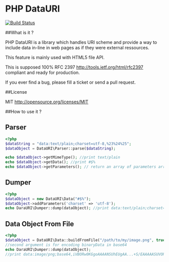 PHP DataURI
============

[![Build Status](https://secure.travis-ci.org/alchemy-fr/PHP-dataURI.png?branch=master)](http://travis-ci.org/alchemy-fr/PHP-dataURI)

##What is it ?

PHP DataURI is  a library which handles URI scheme and provide a way to include
data in-line in web pages as if they were external ressources.

This feature is mainly used with HTML5 file API.

This is supposed 100% RFC 2397 http://tools.ietf.org/html/rfc2397 compliant and ready for production.
 
If you ever find a bug, please fill a ticket or send a pull request.

##License 

MIT http://opensource.org/licenses/MIT


##How to use it ?


Parser
-------

```php
<?php
$dataString = "data:text/plain;charset=utf-8,%23%24%25";
$dataObject = DataURI\Parser::parse($dataString);

echo $dataObject->getMimeType(); //print text/plain
echo $dataObject->getData(); //print #$%
echo $dataObject->getParameters(); // return an array of parameters array('charset' => 'utf-8')

```


Dumper
------

```php
<?php
$dataObject = new DataURI\Data("#$%");
$dataObject->addParameters('charset' => 'utf-8');
echo DaraURI\Dumper::dump(dataObject); //print data:text/plain;charset=utf-8,%23%24%25

```

Data Object From File
---------------------

```php
<?php
$dataObject = DataURI\Data::buildFromFile("/path/to/my/image.png", true);
//second argument is for encoding binaryData in base64
echo DaraURI\Dumper::dump(dataObject); 
//print data:image/png;base64,iVBORw0KGgoAAAANSUhEUgAA...+S/EAAAAASUVORK5CYII=

```

